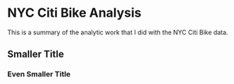 # NYC Citi Bike Analysis 
This is a summary of the analytic work that I did with the NYC Citi Bike data.
## Smaller Title
### Even Smaller Title